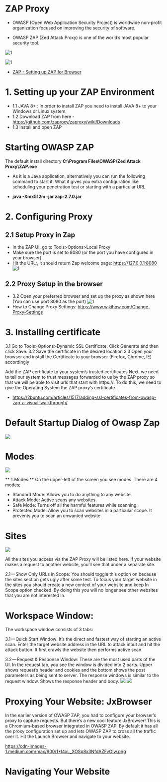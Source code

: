 # ZAP Proxy

* OWASP (Open Web Application Security Project) is worldwide non-profit organization focused on improving the security of software.

* OWASP ZAP (Zed Attack Proxy) is one of the world’s most popular security tool.


![1](https://upload.wikimedia.org/wikipedia/commons/thumb/b/bb/Proxy_concept_en.svg/1200px-Proxy_concept_en.svg.png)


![1](https://img.wonderhowto.com/img/63/85/63563817867426/0/sploit-make-proxy-server-python.1280x600.jpg)




* [ZAP - Setting up ZAP for Browser](https://www.youtube.com/watch?time_continue=132&v=Uin07SHkQTE)

# 1. Setting up your ZAP Environment
* 1.1 JAVA 8+ : In order to install ZAP you need to install JAVA 8+ to your Windows or Linux system.
* 1.2 Download ZAP from here - https://github.com/zaproxy/zaproxy/wiki/Downloads
* 1.3 Install and open ZAP  

# Starting OWASP ZAP

The default install directory **C:\Program Files\OWASP\Zed Attack Proxy\ZAP.exe**

* As it is a Java application, alternatively you can run the following command to start it. What it gives you extra configuration like scheduling your penetration test or starting with a particular URL.

* **java -Xmx512m -jar zap-2.7.0.jar**




# 2. Configuring Proxy
## 2.1 Setup Proxy in Zap
* In the ZAP UI, go to Tools>Options>Local Proxy
* Make sure the port is set to 8080 (or the port you have configured in your browser)
* Hit the URL:, it should return Zap welcome page: https://127.0.0.1:8080
![1](https://andrewedstrom.com/assets/images/zap2.jpg)

## 2.2 Proxy Setup in the browser
* 3.2 Open your preferred browser and set up the proxy as shown here (You can use port 8080 as the port)
![1](https://security.secure.force.com/resource/1425350868000/ZapTutorialImages/ZapImages/SettingUpBrowser/images/image02.png)
* How to Change Proxy Settings: https://www.wikihow.com/Change-Proxy-Settings


# 3. Installing certificate
3.1 Go to Tools>Options>Dynamic SSL Certificate. Click Generate and then click Save.
3.2 Save the certificate in the desired location
3.3 Open your browser and install the Certificate to your browser (Firefox, Chrome, IE) accordingly 


Add the ZAP certificate to your system’s trusted certificates
Next, we need to tell our system to trust messages forwarded to us by the ZAP proxy so that we will be able to visit urls that start with https://. To do this, we need to give the Operating System the ZAP proxy’s certificate.

* https://2buntu.com/articles/1517/adding-ssl-certificates-from-owasp-zap-a-visual-walkthrough/



 # Default Startup Dialog of Owasp Zap

![](https://cdn-images-1.medium.com/max/900/1*p5deaD3oyywvFx83fLqOZQ.png)



# Modes
![](https://cdn-images-1.medium.com/max/1125/1*8RMpIlHk1tvDV69rJEaI1Q.png)

** 1. Modes:** On the upper-left of the screen you see modes. There are 4 modes;

* Standard Mode: Allows you to do anything to any website.
* Attack Mode: Active scans any websites.
* Safe Mode: Turns off all the harmful features while scanning.
* Protected Mode: Allow you to scan websites in a particular scope. It prevents you to scan an unwanted website

# Sites
![](https://cdn-images-1.medium.com/max/900/1*tYOWTi-nlbOP6tog-zJF1w.png)

 All the sites you access via the ZAP Proxy will be listed here. If your website makes a request to another website, you’ll see that under a separate site.

2.1 — Show Only URLs in Scope: You should toggle this option on because the sites section gets ugly after some test. To focus your target website in the sites you should create a new context of your website and keep In Scope option checked. By doing this you will no longer see other websites that you are not interested in.


# Workspace Window:

The workspace window consists of 3 tabs:

3.1 — Quick Start Window: It’s the direct and fastest way of starting an active scan. Enter the target website address in the URL to attack input and hit the attack button. It first crawls the website then performs active scan.

3.2 — Request & Response Window: These are the most used parts of the UI. In the request tab, you see the window is divided into 2 parts. Upper shows request’s header and cookies and the bottom shows the post parameters as being sent to server. The response windows is similar to the request window. Shows the response header and body.
![](https://cdn-images-1.medium.com/max/1125/1*Ez-q4tA2r5WvrZT-v8SmOQ.png)
![](https://cdn-images-1.medium.com/max/1125/1*YKXJ-f-w1nFE4TSZE4VnCw.png)

# Proxying Your Website: JxBrowser

In the earlier version of OWASP ZAP, you had to configure your browser’s proxy to capture requests. But there’s a new cool feature JxBrowser! This is a Chromium-based browser integrated in OWASP ZAP. By default it has all the proxy configuration set up and lets OWASP ZAP to cross all the traffic over it. Hit the Launch Browser and navigate to your website.

https://cdn-images-1.medium.com/max/900/1*I4xL_XOSp8x3NfdAZFvOIw.png


# Navigating Your Website

